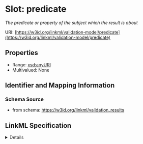 # Slot: predicate
_The predicate or property of the subject which the result is about_


URI: [https://w3id.org/linkml/validation-model/predicate](https://w3id.org/linkml/validation-model/predicate)



<!-- no inheritance hierarchy -->




## Properties

* Range: [xsd:anyURI](http://www.w3.org/2001/XMLSchema#anyURI)
* Multivalued: None







## Identifier and Mapping Information







### Schema Source


* from schema: https://w3id.org/linkml/validation_results




## LinkML Specification

<details>
```yaml
name: predicate
description: The predicate or property of the subject which the result is about
from_schema: https://w3id.org/linkml/validation_results
related_mappings:
- sh:resultPath
rank: 1000
alias: predicate
domain_of:
- ValidationResult
range: uriorcurie

```
</details>